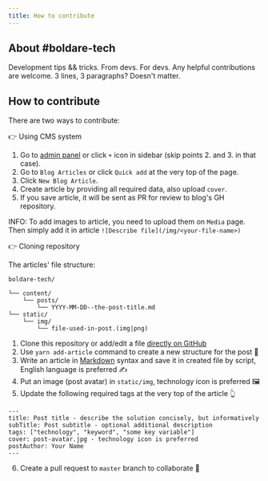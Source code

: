 ```yaml
---
title: How to contribute
---
```


## About #boldare-tech
Development tips && tricks.
From devs. For devs.
Any helpful contributions are welcome.
3 lines, 3 paragraphs? Doesn't matter.

## How to contribute
There are two ways to contribute:

👉 Using CMS system

1. Go to [admin panel](../admin/)
or click `+` icon in sidebar (skip points 2. and 3. in that case).
2. Go to `Blog Articles` or click `Quick add` at the very top of the page.
3. Click `New Blog Article`.
4. Create article by providing all required data, also upload `cover`.
5. If you save article, it will be sent as PR for review to blog's GH repository.

INFO: To add images to article, you need to upload them on `Media` page.
Then simply add it in article `![Describe file](/img/<your-file-name>)`


👉 Cloning repository

The articles' file structure:

```
boldare-tech/

└── content/
    └── posts/
        └── YYYY-MM-DD--the-post-title.md
└── static/
    └── img/
        └── file-used-in-post.(img|png)
```

1. Clone this repository or add/edit a file
[directly on GitHub](https://github.com/xsolve-pl/boldare-tech/new/master/content/posts)
2. Use `yarn add-article` command to create a new structure for the post 📂
3. Write an article in [Markdown](https://github.com/adam-p/markdown-here/wiki/Markdown-Cheatsheet)
syntax and save it in created file by script, English language is preferred ✍️
4. Put an image (post avatar) in `static/img`, technology icon is preferred 🖼
5. Update the following required tags at the very top of the article 👆

```
---
title: Post title - describe the solution concisely, but informatively
subTitle: Post subtitle - optional additional description
tags: ["technology", "keyword", "some key variable"]
cover: post-avatar.jpg - technology icon is preferred
postAuthor: Your Name
---
```

6. Create a pull request to `master` branch to collaborate 🙌

